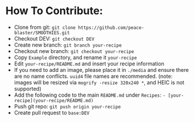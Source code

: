 # How To Contribute:
- Clone from git: ```git clone https://github.com/peace-blaster/SMOOTHIES.git```
- Checkout DEV: ```git checkout DEV```
- Create new branch: ```git branch your-recipe```
- Checkout new branch: ```git checkout your-recipe```
- Copy `Example` directory, and rename it `your-recipe`
- Edit `your-recipe/README.md` and insert your recipe information
- If you need to add an image, please place it in `./media` and ensure there are no name conflicts. `uuid4` file names are recommended. (note: images will be resized via `mogrify -resize 320x240 *`, and HEIC is not supported)
- Add the following code to the main `README.md` under `Recipes`: ```- [your-recipe](your-recipe/README.md)```
- Push git repo: ```git push origin your-recipe```
- Create pull request to `base:DEV`